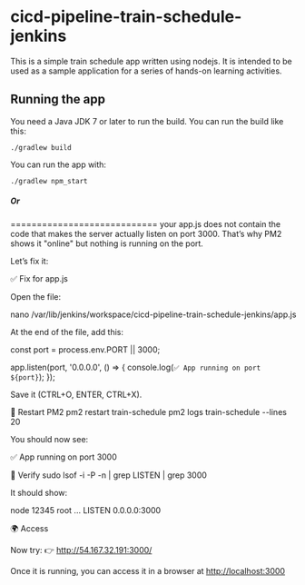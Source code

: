 # cicd-pipeline-train-schedule-jenkins

This is a simple train schedule app written using nodejs. It is intended to be used as a sample application for a series of hands-on learning activities.

## Running the app

You need a Java JDK 7 or later to run the build. You can run the build like this:

    ./gradlew build

You can run the app with:

    ./gradlew npm_start
   
##### Or
============================
your app.js does not contain the code that makes the server actually listen on port 3000. That’s why PM2 shows it "online" but nothing is running on the port.

Let’s fix it:

✅ Fix for app.js

Open the file:

nano /var/lib/jenkins/workspace/cicd-pipeline-train-schedule-jenkins/app.js


At the end of the file, add this:

const port = process.env.PORT || 3000;

app.listen(port, '0.0.0.0', () => {
  console.log(`✅ App running on port ${port}`);
});


Save it (CTRL+O, ENTER, CTRL+X).

🔄 Restart PM2
pm2 restart train-schedule
pm2 logs train-schedule --lines 20


You should now see:

✅ App running on port 3000

🔎 Verify
sudo lsof -i -P -n | grep LISTEN | grep 3000


It should show:

node  12345 root  ... LISTEN 0.0.0.0:3000

🌍 Access

Now try:
👉 http://54.167.32.191:3000/
    

Once it is running, you can access it in a browser at [http://localhost:3000](http://localhost:3000)
